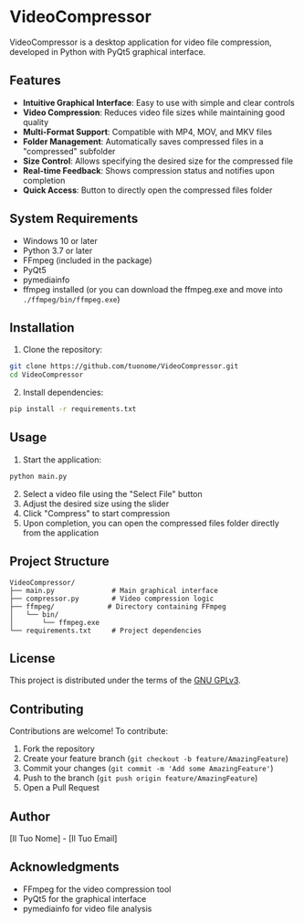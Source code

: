 # VideoCompressor

VideoCompressor is a desktop application for video file compression, developed in Python with PyQt5 graphical interface.

## Features

- **Intuitive Graphical Interface**: Easy to use with simple and clear controls
- **Video Compression**: Reduces video file sizes while maintaining good quality
- **Multi-Format Support**: Compatible with MP4, MOV, and MKV files
- **Folder Management**: Automatically saves compressed files in a "compressed" subfolder
- **Size Control**: Allows specifying the desired size for the compressed file
- **Real-time Feedback**: Shows compression status and notifies upon completion
- **Quick Access**: Button to directly open the compressed files folder

## System Requirements

- Windows 10 or later
- Python 3.7 or later
- FFmpeg (included in the package)
- PyQt5
- pymediainfo
- ffmpeg installed (or you can download the ffmpeg.exe and move into ``./ffmpeg/bin/ffmpeg.exe``)

## Installation

1. Clone the repository:

```bash
git clone https://github.com/tuonome/VideoCompressor.git
cd VideoCompressor
```

2. Install dependencies:

```bash
pip install -r requirements.txt
```

## Usage

1. Start the application:

```bash
python main.py
```

2. Select a video file using the "Select File" button
3. Adjust the desired size using the slider
4. Click "Compress" to start compression
5. Upon completion, you can open the compressed files folder directly from the application

## Project Structure

```
VideoCompressor/
├── main.py              # Main graphical interface
├── compressor.py        # Video compression logic
├── ffmpeg/             # Directory containing FFmpeg
│   └── bin/
│       └── ffmpeg.exe
└── requirements.txt     # Project dependencies
```

## License

This project is distributed under the terms of the [GNU GPLv3](LICENSE).

## Contributing

Contributions are welcome! To contribute:

1. Fork the repository
2. Create your feature branch (`git checkout -b feature/AmazingFeature`)
3. Commit your changes (`git commit -m 'Add some AmazingFeature'`)
4. Push to the branch (`git push origin feature/AmazingFeature`)
5. Open a Pull Request

## Author

[Il Tuo Nome] - [Il Tuo Email]

## Acknowledgments

- FFmpeg for the video compression tool
- PyQt5 for the graphical interface
- pymediainfo for video file analysis
